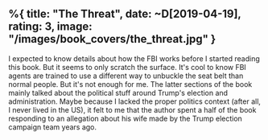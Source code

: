 %{
  title: "The Threat",
  date: ~D[2019-04-19],
  rating: 3,
  image: "/images/book_covers/the_threat.jpg"
}
---

I expected to know details about how the FBI works before I started reading this book. But it seems to only scratch the surface. It's cool to know FBI agents are trained to use a different way to unbuckle the seat belt than normal people. But it's not enough for me. The latter sections of the book mainly talked about the political stuff around Trump's election and administration. Maybe because I lacked the proper politics context (after all, I never lived in the US), it felt to me that the author spent a half of the book responding to an allegation about his wife made by the Trump election campaign team years ago.
